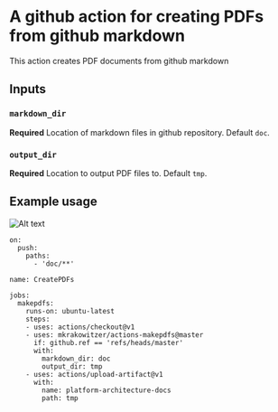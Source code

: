 # A github action for creating PDFs from github markdown

This action creates PDF documents from github markdown

## Inputs

### `markdown_dir`

**Required** Location of markdown files in github repository. Default `doc`.

### `output_dir`

**Required** Location to output PDF files to. Default `tmp`.

## Example usage

![Alt text](https://interactive-examples.mdn.mozilla.net/media/cc0-images/grapefruit-slice-332-332.jpg "a title")

```
on:
  push:
    paths:
      - 'doc/**'

name: CreatePDFs

jobs:
  makepdfs:
    runs-on: ubuntu-latest
    steps:
    - uses: actions/checkout@v1
    - uses: mkrakowitzer/actions-makepdfs@master
      if: github.ref == 'refs/heads/master'
      with:
        markdown_dir: doc
        output_dir: tmp
    - uses: actions/upload-artifact@v1
      with:
        name: platform-architecture-docs
        path: tmp
```
